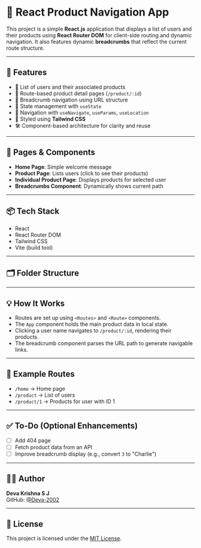 # 🛒 React Product Navigation App

This project is a simple **React.js** application that displays a list of users and their products using **React Router DOM** for client-side routing and dynamic navigation. It also features dynamic **breadcrumbs** that reflect the current route structure.

---

## 🚀 Features

- 👤 List of users and their associated products
- 🔀 Route-based product detail pages (`/product/:id`)
- 🧭 Breadcrumb navigation using URL structure
- 🧠 State management with `useState`
- 🧭 Navigation with `useNavigate`, `useParams`, `useLocation`
- 🎨 Styled using **Tailwind CSS**
- 🛠 Component-based architecture for clarity and reuse

---

## 📂 Pages & Components

- **Home Page**: Simple welcome message
- **Product Page**: Lists users (click to see their products)
- **Individual Product Page**: Displays products for selected user
- **Breadcrumbs Component**: Dynamically shows current path

---

## 📦 Tech Stack

- React
- React Router DOM
- Tailwind CSS
- Vite (build tool)

---

## 🗂 Folder Structure



---

## 💡 How It Works

- Routes are set up using `<Routes>` and `<Route>` components.
- The `App` component holds the main product data in local state.
- Clicking a user name navigates to `/product/:id`, rendering their products.
- The breadcrumb component parses the URL path to generate navigable links.

---

## 🧪 Example Routes

- `/home` → Home page
- `/product` → List of users
- `/product/1` → Products for user with ID 1

---

## ✅ To-Do (Optional Enhancements)

- [ ] Add 404 page
- [ ] Fetch product data from an API
- [ ] Improve breadcrumb display (e.g., convert `3` to "Charlie")

---

## 🧑‍💻 Author

**Deva Krishna S J**  
GitHub: [@Deva-2002](https://github.com/Deva-2002)

---

## 📄 License

This project is licensed under the [MIT License](LICENSE).
